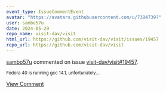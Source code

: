 ```yaml
---
event_type: IssueCommentEvent
avatar: "https://avatars.githubusercontent.com/u/7384739?"
user: sambo57u
date: 2024-05-29
repo_name: visit-dav/visit
html_url: https://github.com/visit-dav/visit/issues/19457
repo_url: https://github.com/visit-dav/visit
---
```


<a href='https://github.com/sambo57u' target='_blank'>sambo57u</a> commented on issue <a href='https://github.com/visit-dav/visit/issues/19457' target='_blank'>visit-dav/visit#19457</a>.

<small>Fedora 40 is running gcc 14.1, unfortunately....</small>

<a href='https://github.com/visit-dav/visit/issues/19457' target='_blank'>View Comment</a>